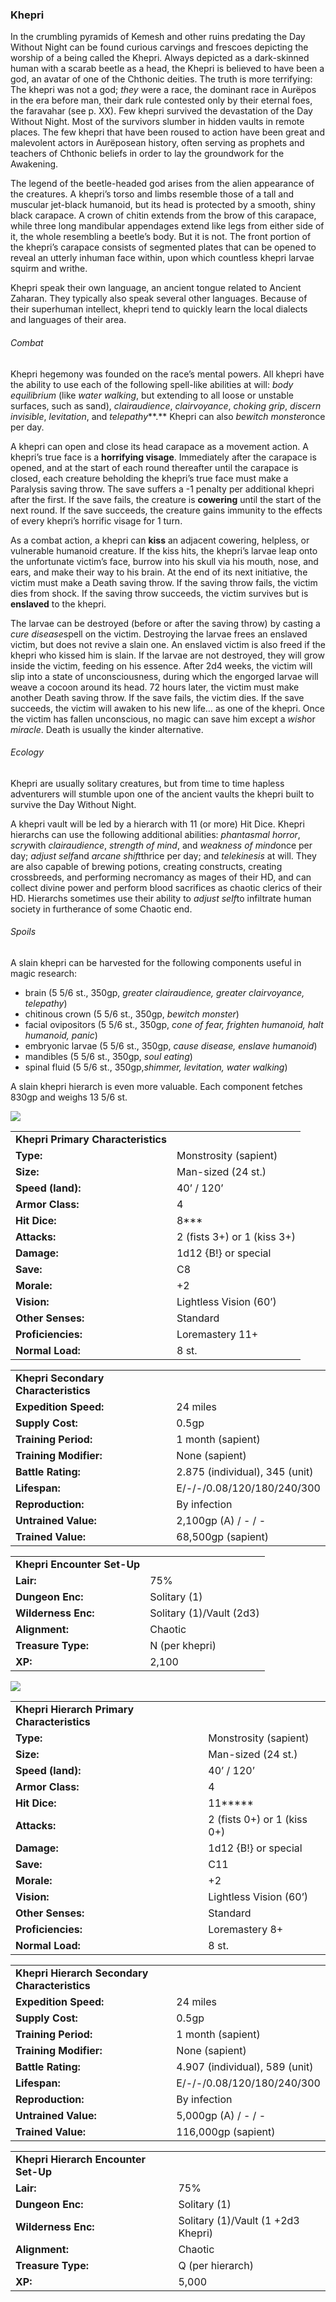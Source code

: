 ### Khepri

In the crumbling pyramids of Kemesh and other ruins predating the Day Without Night can be found curious carvings and frescoes depicting the worship of a being called the Khepri. Always depicted as a dark-skinned human with a scarab beetle as a head, the Khepri is believed to have been a god, an avatar of one of the Chthonic deities. The truth is more terrifying: The khepri was not a god; *they* were a race, the dominant race in Aurëpos in the era before man, their dark rule contested only by their eternal foes, the faravahar (see p. XX). Few khepri survived the devastation of the Day Without Night. Most of the survivors slumber in hidden vaults in remote places. The few khepri that have been roused to action have been great and malevolent actors in Aurëposean history, often serving as prophets and teachers of Chthonic beliefs in order to lay the groundwork for the Awakening.

The legend of the beetle-headed god arises from the alien appearance of the creatures. A khepri’s torso and limbs resemble those of a tall and muscular jet-black humanoid, but its head is protected by a smooth, shiny black carapace. A crown of chitin extends from the brow of this carapace, while three long mandibular appendages extend like legs from either side of it, the whole resembling a beetle’s body. But it is not. The front portion of the khepri’s carapace consists of segmented plates that can be opened to reveal an utterly inhuman face within, upon which countless khepri larvae squirm and writhe.

Khepri speak their own language, an ancient tongue related to Ancient Zaharan. They typically also speak several other languages. Because of their superhuman intellect, khepri tend to quickly learn the local dialects and languages of their area.

###### Combat

Khepri hegemony was founded on the race’s mental powers. All khepri have the ability to use each of the following spell-like abilities at will: *body equilibrium* (like *water walking*, but extending to all loose or unstable surfaces, such as sand), *clairaudience*, *clairvoyance*, *choking grip*, *discern invisible*, *levitation*, and *telepathy***.** Khepri can also *bewitch monster*once per day.

A khepri can open and close its head carapace as a movement action. A khepri’s true face is a **horrifying visage**. Immediately after the carapace is opened, and at the start of each round thereafter until the carapace is closed, each creature beholding the khepri’s true face must make a Paralysis saving throw. The save suffers a -1 penalty per additional khepri after the first. If the save fails, the creature is **cowering** until the start of the next round. If the save succeeds, the creature gains immunity to the effects of every khepri’s horrific visage for 1 turn.

As a combat action, a khepri can **kiss** an adjacent cowering, helpless, or vulnerable humanoid creature. If the kiss hits, the khepri’s larvae leap onto the unfortunate victim’s face, burrow into his skull via his mouth, nose, and ears, and make their way to his brain. At the end of its next initiative, the victim must make a Death saving throw. If the saving throw fails, the victim dies from shock. If the saving throw succeeds, the victim survives but is **enslaved** to the khepri.

The larvae can be destroyed (before or after the saving throw) by casting a *cure disease*spell on the victim. Destroying the larvae frees an enslaved victim, but does not revive a slain one. An enslaved victim is also freed if the khepri who kissed him is slain. If the larvae are not destroyed, they will grow inside the victim, feeding on his essence. After 2d4 weeks, the victim will slip into a state of unconsciousness, during which the engorged larvae will weave a cocoon around its head. 72 hours later, the victim must make another Death saving throw. If the save fails, the victim dies. If the save succeeds, the victim will awaken to his new life… as one of the khepri. Once the victim has fallen unconscious, no magic can save him except a *wish*or *miracle*. Death is usually the kinder alternative.

###### Ecology

Khepri are usually solitary creatures, but from time to time hapless adventurers will stumble upon one of the ancient vaults the khepri built to survive the Day Without Night.

A khepri vault will be led by a hierarch with 11 (or more) Hit Dice. Khepri hierarchs can use the following additional abilities: *phantasmal horror*, *scry*with *clairaudience*, *strength of mind*, and *weakness of mind*once per day; *adjust self*and *arcane shift*thrice per day; and *telekinesis* at will. They are also capable of brewing potions, creating constructs, creating crossbreeds, and performing necromancy as mages of their HD, and can collect divine power and perform blood sacrifices as chaotic clerics of their HD. Hierarchs sometimes use their ability to *adjust self*to infiltrate human society in furtherance of some Chaotic end.

###### Spoils

A slain khepri can be harvested for the following components useful in magic research:

* brain (5 5/6 st., 350gp, *greater clairaudience, greater clairvoyance, telepathy*)
* chitinous crown (5 5/6 st., 350gp, *bewitch monster*)
* facial ovipositors (5 5/6 st., 350gp, *cone of fear, frighten humanoid, halt humanoid, panic*)
* embryonic larvae (5 5/6 st., 350gp, *cause disease, enslave humanoid*)
* mandibles (5 5/6 st., 350gp, *soul eating*)
* spinal fluid (5 5/6 st., 350gp,*shimmer, levitation, water walking*)

A slain khepri hierarch is even more valuable. Each component fetches 830gp and weighs 13 5/6 st.

![](data:image/png;base64...)

|  |  |
| --- | --- |
| **Khepri Primary Characteristics** | |
| **Type:** | Monstrosity (sapient) |
| **Size:** | Man-sized (24 st.) |
| **Speed (land):** | 40’ / 120’ |
| **Armor Class:** | 4 |
| **Hit Dice:** | 8\*\*\* |
| **Attacks:** | 2 (fists 3+) or 1 (kiss 3+) |
| **Damage:** | 1d12 {B!} or special |
| **Save:** | C8 |
| **Morale:** | +2 |
| **Vision:** | Lightless Vision (60’) |
| **Other Senses:** | Standard |
| **Proficiencies:** | Loremastery 11+ |
| **Normal Load:** | 8 st. |

|  |  |
| --- | --- |
| **Khepri Secondary Characteristics** | |
| **Expedition Speed:** | 24 miles |
| **Supply Cost:** | 0.5gp |
| **Training Period:** | 1 month (sapient) |
| **Training Modifier:** | None (sapient) |
| **Battle Rating:** | 2.875 (individual), 345 (unit) |
| **Lifespan:** | E/-/-/0.08/120/180/240/300 |
| **Reproduction:** | By infection |
| **Untrained Value:** | 2,100gp (A) / - / - |
| **Trained Value:** | 68,500gp (sapient) |

|  |  |
| --- | --- |
| **Khepri Encounter Set-Up** | |
| **Lair:** | 75% |
| **Dungeon Enc:** | Solitary (1) |
| **Wilderness Enc:** | Solitary (1)/Vault (2d3) |
| **Alignment:** | Chaotic |
| **Treasure Type:** | N (per khepri) |
| **XP:** | 2,100 |

![](data:image/png;base64...)

|  |  |
| --- | --- |
| **Khepri Hierarch Primary Characteristics** | |
| **Type:** | Monstrosity (sapient) |
| **Size:** | Man-sized (24 st.) |
| **Speed (land):** | 40’ / 120’ |
| **Armor Class:** | 4 |
| **Hit Dice:** | 11\*\*\*\*\* |
| **Attacks:** | 2 (fists 0+) or 1 (kiss 0+) |
| **Damage:** | 1d12 {B!} or special |
| **Save:** | C11 |
| **Morale:** | +2 |
| **Vision:** | Lightless Vision (60’) |
| **Other Senses:** | Standard |
| **Proficiencies:** | Loremastery 8+ |
| **Normal Load:** | 8 st. |

|  |  |
| --- | --- |
| **Khepri Hierarch Secondary Characteristics** | |
| **Expedition Speed:** | 24 miles |
| **Supply Cost:** | 0.5gp |
| **Training Period:** | 1 month (sapient) |
| **Training Modifier:** | None (sapient) |
| **Battle Rating:** | 4.907 (individual), 589 (unit) |
| **Lifespan:** | E/-/-/0.08/120/180/240/300 |
| **Reproduction:** | By infection |
| **Untrained Value:** | 5,000gp (A) / - / - |
| **Trained Value:** | 116,000gp (sapient) |

|  |  |
| --- | --- |
| **Khepri Hierarch Encounter Set-Up** | |
| **Lair:** | 75% |
| **Dungeon Enc:** | Solitary (1) |
| **Wilderness Enc:** | Solitary (1)/Vault (1 +2d3 Khepri) |
| **Alignment:** | Chaotic |
| **Treasure Type:** | Q (per hierarch) |
| **XP:** | 5,000 |
